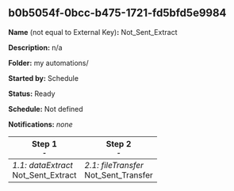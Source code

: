 ## b0b5054f-0bcc-b475-1721-fd5bfd5e9984

**Name** (not equal to External Key)**:** Not_Sent_Extract

**Description:** n/a

**Folder:** my automations/

**Started by:** Schedule

**Status:** Ready

**Schedule:** Not defined

**Notifications:** _none_


| Step 1<br>_<small>-</small>_ | Step 2<br>_<small>-</small>_ |
| --- | --- |
| _1.1: dataExtract_<br>Not_Sent_Extract | _2.1: fileTransfer_<br>Not_Sent_Transfer |

